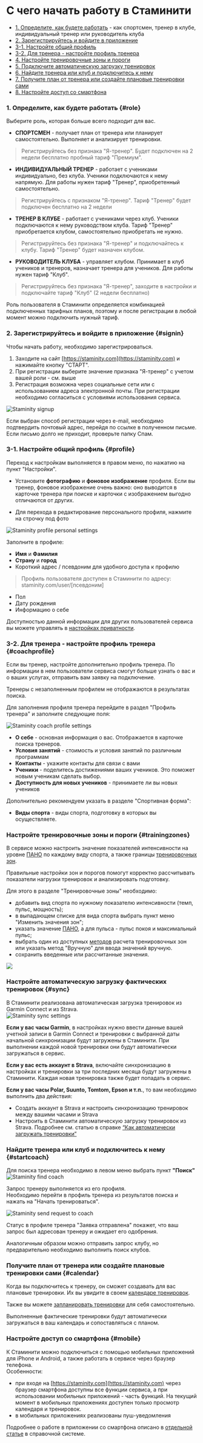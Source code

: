 # С чего начать работу в Стаминити

* [1. Определите, как будете работать](#role) - как спортсмен, тренер в клубе, индивидуальный тренер или руководитель клуба
* [2. Зарегистрируйтесь и войдите в приложение](#signin)
* [3-1. Настройте общий профиль](#profile)
* [3-2. Для тренера - настройте профиль тренера](#сoachprofile) 
* [4. Настройте тренировочные зоны и пороги](#trainingzones)
* [5. Подключите автоматическую загрузку тренировок](#sync)
* [6. Найдите тренера или клуб и подключитесь к нему](#startcoach)
* [7. Получите план от тренера или создайте плановые тренировки сами](#calendar)
* [8. Настройте доступ со смартфона](#mobile)

### 1. Определите, как будете работать {#role}

Выберите роль, которая больше всего подходит для вас. 

* **СПОРТСМЕН** - получает план от тренера или планирует самостоятельно. Выполняет и анализирует тренировки.
> Регистрируйтесь без признака "Я-тренер". 
Будет подключен на 2 недели бесплатно пробный тариф "Премиум". 

* **ИНДИВИДУАЛЬНЫЙ ТРЕНЕР** - работает с учениками индивидуально, без клуба. Ученики подключаются к нему напрямую. Для работы нужен тариф "Тренер", приобретенный самостоятельно.
> Регистрируйтесь с признаком "Я-тренер". 
Тариф "Тренер" будет подключен бесплатно на 2 недели

* **ТРЕНЕР В КЛУБЕ** - работает с учениками через клуб. Ученики подключаются к нему руководством клуба. Тариф "Тренер" приобретается клубом, самостоятельно приобретать не нужно.
> Регистрируйтесь без признака "Я-тренер" и подключайтесь к клубу. 
Тариф "Тренер" будет назначен клубом.

* **РУКОВОДИТЕЛЬ КЛУБА** - управляет клубом. Принимает в клуб учеников и тренеров, назначает тренера для учеников. Для работы нужен тариф "Клуб".
> Регистрируйтесь без признака "Я-тренер", заходите в настройки и подключайте тариф "Клуб" (2 недели бесплатно)

Роль пользователя в Стаминити определяется комбинацией подключенных тарифных планов, поэтому и после регистрации в любой момент можно подключить нужный тариф.
 
### 2. Зарегистрируйтесь и войдите в приложение {#signin}

Чтобы начать работу, необходимо зарегистрироваться.

1. Заходите на сайт [https://staminity.com](https://staminity.com) и нажимайте кнопку "СТАРТ".
2. При регистрации выберите значение признака "Я-тренер" с учетом вашей роли - см. выше
3. Регистрация возможна через социальные сети или с использованием адреса электронной почты. При регистрации необходимо согласиться с условиями использования сервиса.

![Staminity signup](https://content.staminity.com/assets/images/_new/settings/signup.png)

Если выбран способ регистрации через e-mail, необходимо подтвердить почтовый адрес, перейдя по ссылке в полученном письме. Если письмо долго не приходит, проверьте папку Спам.

### 3-1. Настройте общий профиль {#profile}

Переход к настройкам выполняется в правом меню, по нажатию на пункт "Настройки".  

* Установите **фотографию** и **фоновое изображение** профиля. Если вы тренер, фоновое изображение очень важно: оно выводится в карточке тренера при поиске и карточки с изображением выгодно отличаются от других.

* Для перехода в редактирование персонального профиля, нажмите на строчку под фото

![Staminity profile personal settings](https://content.staminity.com/assets/images/_new/settings/user-menu-profile.png)

Заполните в профиле:
* **Имя** и **Фамилия**
* **Страну** и **город**
* Короткий адрес / псевдоним для удобного доступа к профилю
> Профиль пользователя доступен в Стаминити по адресу:  
> staminity.com/user/\[псевдоним\]
* Пол
* Дату рождения
* Информацию о себе

Доступностью данной информации для других пользователей сервиса вы можете управлять в [настройках приватности](/basics/privacy-settings.md).

### 3-2. Для тренера - настройте профиль тренера {#coachprofile}

Если вы тренер, настройте дополнительно профиль тренера. По информации в нем пользователи сервиса смогут больше узнать о вас и о ваших услугах, отправить вам заявку на подключение.

Тренеры с незаполненным профилем не отображаются в результатах поиска.

Для заполнения профиля тренера перейдите в раздел "Профиль тренера" и заполните следующие поля:

![Staminity coach profile settings](https://content.staminity.com/assets/images/_new/settings/coach-profile.png)

* **О себе** - основная информация о вас. Отображается в карточке поиска тренеров.
* **Условия занятий** - стоимость и условия занятий по различным программам  
* **Контакты** - укажите контакты для связи с вами
* **Ученики** - поделитесь достижениями ваших учеников. Это поможет новым ученикам сделать выбор.
* **Доступность для новых учеников** - принимаете ли вы новых учеников

Дополнительно рекомендуем указать в разделе "Спортивная форма": 
* **Виды спорта** - виды спорта, подготовку в которых вы осуществляете. 



### Настройте тренировочные зоны и пороги {#trainingzones}

В сервисе можно настроить значение показателей интенсивности на уровне [ПАНО](/basics/lactate-threshold.md) по каждому виду спорта, а также границы [тренировочных зон](/basics/intensity-zones.md).

Правильные настройки зон и порогов помогут корректно рассчитывать показатели нагрузки тренировок и анализировать подготовку.

Для этого в разделе "Тренировочные зоны" необходимо:

* добавить вид спорта по нужному показателю интенсивности \(темп, пульс, мощность\);
* в выпадающем списке для вида спорта выбрать пункт меню "Изменить значения зон";
* указать значение [ПАНО](/basics/lactate-threshold.md), а для пульса - пульс покоя и максимальный пульс;
* выбрать один из доступных [методов](/basics/intensity-zones.md) расчета тренировочных зон или указать метод "Вручную" для ввода значений вручную.
* сохранить введенные или рассчитанные значения.

![](http://content.staminity.com/assets/images/settings/SetZones.gif)

### Настройте автоматическую загрузку фактических тренировок {#sync}

В Стаминити реализована автоматическая загрузка тренировок из Garmin Connect и из Strava.  
![Staminity sync settings](http://content.staminity.com/assets/images/settings/Sync-settings.png)

**Если у вас часы Garmin**, в настройках нужно ввести данные вашей учетной записи в Garmin Connect и тренировки с выбранной даты начальной синхронизации будут загружены в Стаминити. При выполнении каждой новой тренировки они будут автоматически загружаться в сервис.

**Если у вас есть аккаунт в Strava**, включайте синхронизацию в настройках и тренировки за три последних месяца будут загружены в Стаминити. Каждая новая тренировка также будет попадать в сервис.

**Если у вас часы Polar, Suunto, Tomtom, Epson и т.п.**, то вам необходимо выполнить два действия:

* Создать аккаунт в Strava и настроить синхронизацию тренировок между вашими часами и Strava
* Настроить в Стаминити автоматическую загрузку тренировок из Strava.
  Подробнее см. статью в справке [“Как автоматически загружать тренировки”](/questions/activity-auto-sync.md)

### Найдите тренера или клуб и подключитесь к нему {#startcoach}

Для поиска тренера необходимо в левом меню выбрать пункт **"Поиск"**  
![Staminity find coach](http://content.staminity.com/assets/images/settings/Find-coach.png)

Запрос тренеру выполняется из его профиля.  
Необходимо перейти в профиль тренера из результатов поиска и нажать на "Начать тренироваться".

![Staminity send request to coach](http://content.staminity.com/assets/images/StartCoaching_4.gif)

Статус в профиле тренера "Заявка отправлена" покажет, что ваш запрос был адресован тренеру и ожидает его одобрения.

Аналогичным образом можно отправить запрос клубу, но предварительно необходимо выполнить поиск клубов.

### Получите план от тренера или создайте плановые тренировки сами {#calendar}

Когда вы подключитесь к тренеру, он сможет создавать для вас плановые тренировки. Их вы увидите в своем [календаре тренировок](/basics/calendar.md).

Также вы можете [запланировать тренировки](/basics/create-plan-activity.md) для себя самостоятельно.

Выполненные фактические тренировки будут автоматически загружаться в ваш календарь и сопоставляться с планом.

### Настройте доступ со смартфона {#mobile}

К Стаминити можно подключиться с помощью мобильных приложений для iPhone и Android, а также работать в сервисе через браузер телефона.  
Особенности:

* при входе на [https://staminity.com](https://staminity.com) через браузер смартфона доступны все функции сервиса, а при использовании мобильных приложений - часть функций. На текущий момент в мобильных приложениях доступен только просмотр календаря и тренировок.
* в мобильных приложениях реализованы пуш-уведомления

Подробнее о работе в приложении со смартфона описано в [отдельной статье](/basics/staminity-for-mobile.md) в справочной системе.

